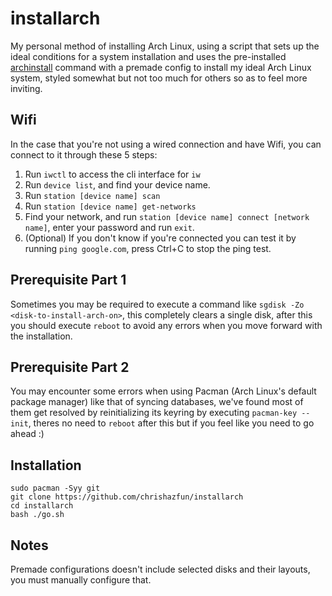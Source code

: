 # installarch
My personal method of installing Arch Linux, using a script that sets up the ideal conditions for a system installation and uses the pre-installed [archinstall](https://github.com/archlinux/archinstall) command with a premade config to install my ideal Arch Linux system, styled somewhat but not too much for others so as to feel more inviting.

## Wifi
In the case that you're not using a wired connection and have Wifi, you can connect to it through these 5 steps:
1. Run `iwctl` to access the cli interface for `iw`
2. Run `device list`, and find your device name.
3. Run `station [device name] scan`
4. Run `station [device name] get-networks`
5. Find your network, and run `station [device name] connect [network name]`, enter your password and run `exit`.
6. (Optional) If you don't know if you're connected you can test it by running `ping google.com`, press Ctrl+C to stop the ping test.

## Prerequisite Part 1
Sometimes you may be required to execute a command like ```sgdisk -Zo <disk-to-install-arch-on>```, this completely clears a single disk, after this you should execute ```reboot``` to avoid any errors when you move forward with the installation.

## Prerequisite Part 2
You may encounter some errors when using Pacman (Arch Linux's default package manager) like that of syncing databases, we've found most of them get resolved by reinitializing its keyring by executing ```pacman-key --init```, theres no need to ```reboot``` after this but if you feel like you need to go ahead :)

## Installation
```
sudo pacman -Syy git
git clone https://github.com/chrishazfun/installarch
cd installarch
bash ./go.sh
```

## Notes
Premade configurations doesn't include selected disks and their layouts, you must manually configure that.